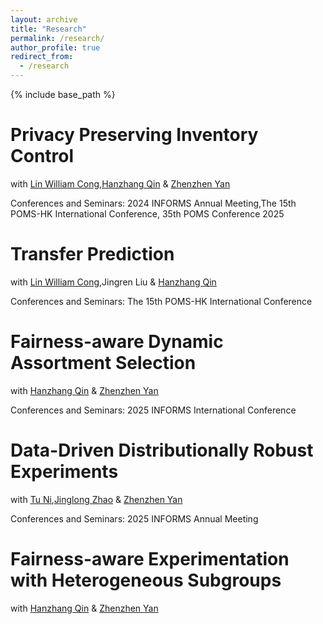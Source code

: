 ```yaml
---
layout: archive
title: "Research"
permalink: /research/
author_profile: true
redirect_from:
  - /research
---
```


{% include base_path %}


**Privacy Preserving Inventory Control** 
====

with [Lin William Cong](https://www.linwilliamcong.com),[Hanzhang Qin](https://hanzhangqin.com) & [Zhenzhen Yan](https://sites.google.com/view/zhenzhenyan/home)

Conferences and Seminars:  2024 INFORMS Annual Meeting,The 15th POMS-HK International Conference, 35th POMS Conference 2025

**Transfer Prediction**
====

with [Lin William Cong](https://www.linwilliamcong.com),Jingren Liu & [Hanzhang Qin](https://hanzhangqin.com) 

Conferences and Seminars:  The 15th POMS-HK International Conference

**Fairness-aware Dynamic Assortment Selection**
====
with [Hanzhang Qin](https://hanzhangqin.com) & [Zhenzhen Yan](https://sites.google.com/view/zhenzhenyan/home)

Conferences and Seminars: 2025 INFORMS International Conference

**Data-Driven Distributionally Robust Experiments**
====
with [Tu Ni](https://nitu.mystrikingly.com),[Jinglong Zhao](https://www.bu.edu/questrom/profiles/jinglong-zhao/) & [Zhenzhen Yan](https://sites.google.com/view/zhenzhenyan/home) 

Conferences and Seminars: 2025 INFORMS Annual Meeting



Fairness-aware Experimentation with Heterogeneous Subgroups 
====
with [Hanzhang Qin](https://hanzhangqin.com) & [Zhenzhen Yan](https://sites.google.com/view/zhenzhenyan/home)




